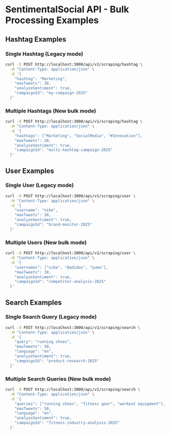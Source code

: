 # SentimentalSocial API - Bulk Processing Examples

## Hashtag Examples

### Single Hashtag (Legacy mode)
```bash
curl -X POST http://localhost:3000/api/v1/scraping/hashtag \
  -H "Content-Type: application/json" \
  -d '{
    "hashtag": "Marketing",
    "maxTweets": 20,
    "analyzeSentiment": true,
    "campaignId": "my-campaign-2025"
  }'
```

### Multiple Hashtags (New bulk mode)
```bash
curl -X POST http://localhost:3000/api/v1/scraping/hashtag \
  -H "Content-Type: application/json" \
  -d '{
    "hashtags": ["Marketing", "SocialMedia", "#Innovation"],
    "maxTweets": 20,
    "analyzeSentiment": true,
    "campaignId": "multi-hashtag-campaign-2025"
  }'
```

## User Examples

### Single User (Legacy mode)
```bash
curl -X POST http://localhost:3000/api/v1/scraping/user \
  -H "Content-Type: application/json" \
  -d '{
    "username": "nike",
    "maxTweets": 30,
    "analyzeSentiment": true,
    "campaignId": "brand-monitor-2025"
  }'
```

### Multiple Users (New bulk mode)
```bash
curl -X POST http://localhost:3000/api/v1/scraping/user \
  -H "Content-Type: application/json" \
  -d '{
    "usernames": ["nike", "@adidas", "puma"],
    "maxTweets": 30,
    "analyzeSentiment": true,
    "campaignId": "competitor-analysis-2025"
  }'
```

## Search Examples

### Single Search Query (Legacy mode)
```bash
curl -X POST http://localhost:3000/api/v1/scraping/search \
  -H "Content-Type: application/json" \
  -d '{
    "query": "running shoes",
    "maxTweets": 50,
    "language": "en",
    "analyzeSentiment": true,
    "campaignId": "product-research-2025"
  }'
```

### Multiple Search Queries (New bulk mode)
```bash
curl -X POST http://localhost:3000/api/v1/scraping/search \
  -H "Content-Type: application/json" \
  -d '{
    "queries": ["running shoes", "fitness gear", "workout equipment"],
    "maxTweets": 50,
    "language": "en",
    "analyzeSentiment": true,
    "campaignId": "fitness-industry-analysis-2025"
  }'
```
